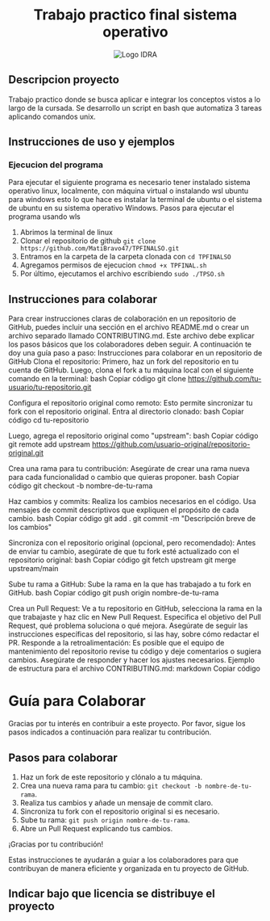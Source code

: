<H1 align="center">Trabajo practico final sistema operativo</H1>

<p align="center">
  <img src=https://github.com/user-attachments/assets/34cad956-c89c-4e89-9f2e-1897b70b6fab alt="Logo IDRA">
</p>

## Descripcion proyecto 
Trabajo practico donde se busca aplicar e integrar los conceptos vistos a lo largo de la cursada. 
Se desarrollo un script en bash que automatiza 3 tareas aplicando comandos unix. 

## Instrucciones de uso y ejemplos
### Ejecucion del programa 
Para ejecutar el siguiente programa es necesario tener instalado sistema operativo linux, localmente, con máquina virtual o instalando wsl ubuntu para windows esto lo que hace es instalar la terminal de ubuntu o el sistema de ubuntu en su sistema operativo Windows.
Pasos para ejecutar el programa usando wls

1. Abrimos la terminal de linux 
2. Clonar el repositorio de github `git clone https://github.com/MatiBravo47/TPFINALSO.git`
3. Entramos en la carpeta de la carpeta clonada con `cd TPFINALSO`
4. Agregamos permisos de ejecucion `chmod +x TPFINAL.sh`
5. Por último, ejecutamos el archivo escribiendo `sudo ./TPSO.sh`
  
## Instrucciones para colaborar 

Para crear instrucciones claras de colaboración en un repositorio de GitHub, puedes incluir una sección en el archivo README.md o crear un archivo separado llamado CONTRIBUTING.md. Este archivo debe explicar los pasos básicos que los colaboradores deben seguir. A continuación te doy una guía paso a paso:
Instrucciones para colaborar en un repositorio de GitHub
Clona el repositorio:
Primero, haz un fork del repositorio en tu cuenta de GitHub.
Luego, clona el fork a tu máquina local con el siguiente comando en la terminal:
bash
Copiar código
git clone https://github.com/tu-usuario/tu-repositorio.git


Configura el repositorio original como remoto:
Esto permite sincronizar tu fork con el repositorio original. Entra al directorio clonado:
bash
Copiar código
cd tu-repositorio


Luego, agrega el repositorio original como "upstream":
bash
Copiar código
git remote add upstream https://github.com/usuario-original/repositorio-original.git


Crea una rama para tu contribución:
Asegúrate de crear una rama nueva para cada funcionalidad o cambio que quieras proponer.
bash
Copiar código
git checkout -b nombre-de-tu-rama


Haz cambios y commits:
Realiza los cambios necesarios en el código.
Usa mensajes de commit descriptivos que expliquen el propósito de cada cambio.
bash
Copiar código
git add .
git commit -m "Descripción breve de los cambios"


Sincroniza con el repositorio original (opcional, pero recomendado):
Antes de enviar tu cambio, asegúrate de que tu fork esté actualizado con el repositorio original:
bash
Copiar código
git fetch upstream
git merge upstream/main


Sube tu rama a GitHub:
Sube la rama en la que has trabajado a tu fork en GitHub.
bash
Copiar código
git push origin nombre-de-tu-rama


Crea un Pull Request:
Ve a tu repositorio en GitHub, selecciona la rama en la que trabajaste y haz clic en New Pull Request.
Especifica el objetivo del Pull Request, qué problema soluciona o qué mejora.
Asegúrate de seguir las instrucciones específicas del repositorio, si las hay, sobre cómo redactar el PR.
Responde a la retroalimentación:
Es posible que el equipo de mantenimiento del repositorio revise tu código y deje comentarios o sugiera cambios.
Asegúrate de responder y hacer los ajustes necesarios.
Ejemplo de estructura para el archivo CONTRIBUTING.md:
markdown
Copiar código
# Guía para Colaborar

Gracias por tu interés en contribuir a este proyecto. Por favor, sigue los pasos indicados a continuación para realizar tu contribución.

## Pasos para colaborar

1. Haz un fork de este repositorio y clónalo a tu máquina.
2. Crea una nueva rama para tu cambio: `git checkout -b nombre-de-tu-rama`.
3. Realiza tus cambios y añade un mensaje de commit claro.
4. Sincroniza tu fork con el repositorio original si es necesario.
5. Sube tu rama: `git push origin nombre-de-tu-rama`.
6. Abre un Pull Request explicando tus cambios.

¡Gracias por tu contribución!

Estas instrucciones te ayudarán a guiar a los colaboradores para que contribuyan de manera eficiente y organizada en tu proyecto de GitHub.


## Indicar bajo que licencia se distribuye el proyecto 

